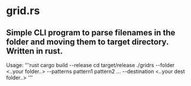 # grid.rs
Simple CLI program to parse filenames in the folder and moving them to target directory. Written in rust.
--
Usage:
'''rust
cargo build --release
cd target/release
./gridrs --folder <..your folder..> --patterns pattern1 pattern2 ... --destination <..your dest folder..>
'''
